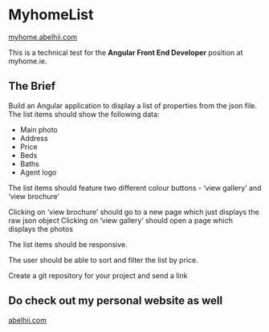 # MyhomeList 

[myhome.abelhii.com](https://myhome.abelhii.com/properties)

This is a technical test for the **Angular Front End Developer** position at myhome.ie.

## The Brief

Build an Angular application to display a list of properties from the json file. The list items should show the following data:

- Main photo
- Address
- Price
- Beds
- Baths
- Agent logo

The list items should feature two different colour buttons - ‘view gallery’ and ‘view brochure’

Clicking on ‘view brochure’ should go to a new page which just displays the raw json object Clicking on ‘view gallery’ should open a page which displays the photos

The list items should be responsive.

The user should be able to sort and filter the list by price.

Create a git repository for your project and send a link

## Do check out my personal website as well

[abelhii.com](https://abelhii.com)
